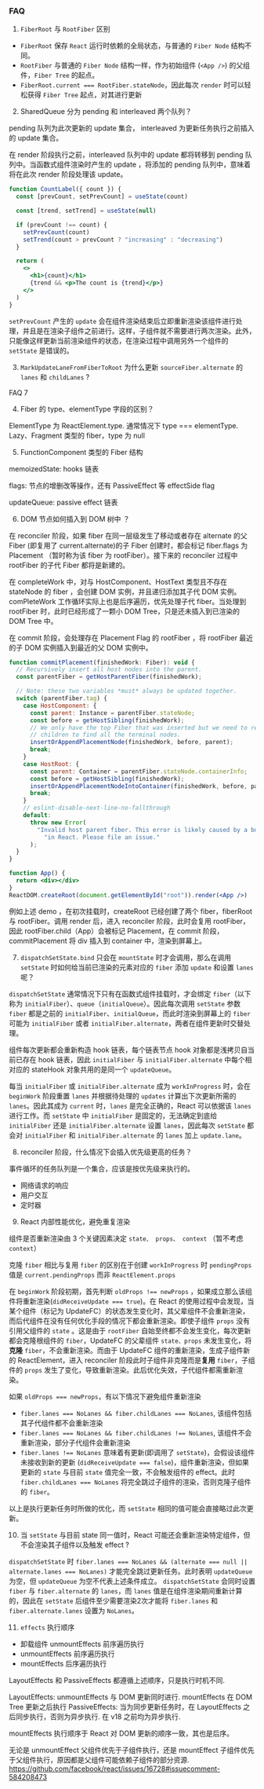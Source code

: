 ### FAQ

1. `FiberRoot` 与 `RootFiber` 区别

- `FiberRoot` 保存 `React` 运行时依赖的全局状态，与普通的 `Fiber Node` 结构不同。
- `RootFiber` 与普通的 `Fiber Node` 结构一样，作为初始组件 (`<App />`) 的父组件，`Fiber Tree` 的起点。
- `FiberRoot.current === RootFiber.stateNode`，因此每次 `render` 时可以轻松获得 `Fiber Tree` 起点，对其进行更新

2. SharedQueue 分为 pending 和 interleaved 两个队列？

pending 队列为此次更新的 update 集合， interleaved 为更新任务执行之前插入的 update 集合。

在 render 阶段执行之前，interleaved 队列中的 update 都将转移到 pending 队列中。当函数式组件渲染时产生的 update ，将添加的 pending 队列中，意味着将在此次 render 阶段处理该 update。

```jsx
function CountLabel({ count }) {
  const [prevCount, setPrevCount] = useState(count)

  const [trend, setTrend] = useState(null)

  if (prevCount !== count) {
    setPrevCount(count)
    setTrend(count > prevCount ? "increasing" : "decreasing")
  }

  return (
    <>
      <h1>{count}</h1>
      {trend && <p>The count is {trend}</p>}
    </>
  )
}
```

`setPrevCount` 产生的 `update` 会在组件渲染结束后立即重新渲染该组件进行处理，并且是在渲染子组件之前进行。这样，子组件就不需要进行两次渲染。此外，只能像这样更新当前渲染组件的状态，在渲染过程中调用另外一个组件的 `setState` 是错误的。

3. `MarkUpdateLaneFromFiberToRoot` 为什么更新 `sourceFiber.alternate` 的 `lanes` 和 `childLanes` ?

FAQ 7

4. Fiber 的 type、elementType 字段的区别？

ElementType 为 ReactElement.type. 通常情况下 type === elementType. Lazy、Fragment 类型的 fiber，type 为 null

5. FunctionComponent 类型的 Fiber 结构

memoizedState: hooks 链表

flags: 节点的增删改等操作，还有 PassiveEffect 等 effectSide flag

updateQueue: passive effect 链表

6. DOM 节点如何插入到 DOM 树中 ？

在 reconciler 阶段，如果 fiber 在同一层级发生了移动或者存在 alternate 的父 Fiber (即复用了 current.alternate)的子 Fiber 创建时，都会标记 fiber.flags 为 Placement （暂时称为该 fiber 为 rootFiber）。接下来的 reconciler 过程中 rootFiber 的子代 Fiber 都将是新建的。

在 completeWork 中，对与 HostComponent、HostText 类型且不存在 stateNode 的 fiber ，会创建 DOM 实例，并且递归添加其子代 DOM 实例。comPleteWork 工作循环实际上也是后序遍历，优先处理子代 fiber。当处理到 rootFiber 时，此时已经形成了一颗小 DOM Tree，只是还未插入到已渲染的 DOM Tree 中。

在 commit 阶段，会处理存在 Placement Flag 的 rootFiber ，将 rootFiber 最近的子 DOM 实例插入到最近的父 DOM 实例中。

```js
function commitPlacement(finishedWork: Fiber): void {
  // Recursively insert all host nodes into the parent.
  const parentFiber = getHostParentFiber(finishedWork);

  // Note: these two variables *must* always be updated together.
  switch (parentFiber.tag) {
    case HostComponent: {
      const parent: Instance = parentFiber.stateNode;
      const before = getHostSibling(finishedWork);
      // We only have the top Fiber that was inserted but we need to recurse down its
      // children to find all the terminal nodes.
      insertOrAppendPlacementNode(finishedWork, before, parent);
      break;
    }
    case HostRoot: {
      const parent: Container = parentFiber.stateNode.containerInfo;
      const before = getHostSibling(finishedWork);
      insertOrAppendPlacementNodeIntoContainer(finishedWork, before, parent);
      break;
    }
    // eslint-disable-next-line-no-fallthrough
    default:
      throw new Error(
        "Invalid host parent fiber. This error is likely caused by a bug " +
          "in React. Please file an issue."
      );
  }
}
```

```jsx
function App() {
  return <div></div>
}
ReactDOM.createRoot(document.getElementById("root")).render(<App />)
```

例如上述 demo ，在初次挂载时，createRoot 已经创建了两个 fiber，fiberRoot 与 rootFiber。调用 render 后，进入 reconciler 阶段，此时会复用 rootFiber，因此 rootFiber.child（App）会被标记 Placement，在 commit 阶段，commitPlacement 将 div 插入到 container 中，渲染到屏幕上。

7. `dispatchSetState.bind` 只会在 `mountState` 时才会调用，那么在调用 `setState` 时如何给当前已渲染的元素对应的 `fiber` 添加 `update` 和设置 `lanes` 呢？

`dispatchSetState` 通常情况下只有在函数式组件挂载时，才会绑定 `fiber`（以下称为 `initialFiber`）、`queue`（`initialQueue`）。因此每次调用 `setState` 参数 `fiber` 都是之前的 `initialFiber`、`initialQueue`，而此时渲染到屏幕上的 `fiber` 可能为 `initialFiber` 或者 `initialFiber.alternate`，两者在组件更新时交替处理。

组件每次更新都会重新构造 hook 链表，每个链表节点 hook 对象都是浅拷贝自当前已存在 hook 链表，因此 `initialFiber` 与 `initialFiber.alternate` 中每个相对应的 stateHook 对象共用的是同一个 `updateQueue`。

每当 `initialFiber` 或 `initialFiber.alternate` 成为 `workInProgress` 时，会在 `beginWork` 阶段重置 `lanes` 并根据待处理的 `updates` 计算出下次更新所需的 `lanes`。因此其成为 `current` 时，`lanes` 是完全正确的，React 可以依据该 `lanes` 进行工作。而 `setState` 中 `initialFiber` 是固定的，无法确定到底给 `initialFiber` 还是 `initialFiber.alternate` 设置 `lanes`，因此每次 `setState` 都会对 `initialFiber` 和 `initialFiber.alternate` 的 `lanes` 加上 `update.lane`。

8. reconciler 阶段，什么情况下会插入优先级更高的任务？

事件循环的任务队列是一个集合，应该是按优先级来执行的。

- 网络请求的响应
- 用户交互
- 定时器

9.  React 内部性能优化，避免重复渲染

组件是否重新渲染由 3 个关键因素决定 `state、 props、 context` （暂不考虑 `context`）

克隆 `fiber` 相比与复用 `fiber` 的区别在于创建 `workInProgress` 时 `pendingProps` 值是 `current.pendingProps` 而非 `ReactElement.props`

在 `beginWork` 阶段初期，首先判断 `oldProps !== newProps` ，如果成立那么该组件将重新渲染(`didReceiveUpdate === true`)。在 React 的使用过程中会发现，当某个组件（标记为 UpdateFC）的状态发生变化时，其父辈组件不会重新渲染，而后代组件在没有任何优化手段的情况下都会重新渲染。即使子组件 `props` 没有引用父组件的 `state` 。这是由于 `rootFiber` 自始至终都不会发生变化，每次更新都会克隆根组件的 `fiber`，UpdateFC 的父辈组件 `state、props` 未发生变化，将**克隆** `fiber`，不会重新渲染。而由于 UpdateFC 组件的重新渲染，生成子组件新的 ReactElement，进入 reconciler 阶段此时子组件非克隆而是**复用** `fiber`，子组件的 `props` 发生了变化，导致重新渲染。此后优化失效，子代组件都需重新渲染。

如果 `oldProps === newProps`，有以下情况下避免组件重新渲染

- `fiber.lanes === NoLanes && fiber.childLanes === NoLanes`, 该组件包括其子代组件都不会重新渲染
- `fiber.lanes === NoLanes && fiber.childLanes !== NoLanes`, 该组件不会重新渲染，部分子代组件会重新渲染
- `fiber.lanes !== NoLanes` 意味着有更新(即调用了 `setState`)，会假设该组件未接收到新的更新 (`didReceiveUpdate === false`)，组件重新渲染，但如果更新的 `state` 与目前 `state` 值完全一致，不会触发组件的 effect。此时 `fiber.childLanes === NoLanes` 将完全跳过子组件的渲染，否则克隆子组件的 `fiber`。

以上是执行更新任务时所做的优化，而 `setState` 相同的值可能会直接略过此次更新。

10. 当 `setState` 与目前 state 同一值时，React 可能还会重新渲染特定组件，但不会渲染其子组件以及触发 effect ?

`dispatchSetState` 时 `fiber.lanes === NoLanes && (alternate === null || alternate.lanes === NoLanes)` 才能完全跳过更新任务。此时表明 `updateQueue` 为空，但 `updateQueue` 为空不代表上述条件成立。 `dispatchSetState` 会同时设置 `fiber` 与 `fiber.alternate` 的 `lanes`，而 `lanes` 值是在组件渲染期间重新计算的，因此在 `setState` 后组件至少需要渲染2次才能将 `fiber.lanes` 和 `fiber.alternate.lanes` 设置为 `NoLanes`。

11. `effects` 执行顺序

- 卸载组件 unmountEffects 前序遍历执行
- unmountEffects 前序遍历执行
- mountEffects 后序遍历执行

LayoutEffects 和 PassiveEffects 都遵循上述顺序，只是执行时机不同.

LayoutEffects: unmountEffects 与 DOM 更新同时进行. mountEffects 在 DOM Tree 更新之后执行
PassiveEffects: 当为同步更新任务时，在 LayoutEffects 之后同步执行，否则为异步执行. 在 v18 之前均为异步执行.

mountEffects 执行顺序于 React 对 DOM 更新的顺序一致，其也是后序。

无论是 unmountEffect 父组件优先于子组件执行，还是 mountEffect 子组件优先于父组件执行，原因都是父组件可能依赖子组件的部分资源. https://github.com/facebook/react/issues/16728#issuecomment-584208473
